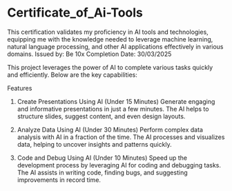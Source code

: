 # Certificate_of_Ai-Tools
This certification validates my proficiency in AI tools and technologies, equipping me with the knowledge needed to leverage machine learning, natural language processing, and other AI applications effectively in various domains.
Issued by: Be 10x
Completion Date: 30/03/2025


This project leverages the power of AI to complete various tasks quickly and efficiently. Below are the key capabilities:

Features
1. Create Presentations Using AI (Under 15 Minutes)
Generate engaging and informative presentations in just a few minutes. The AI helps to structure slides, suggest content, and even design layouts.

2. Analyze Data Using AI (Under 30 Minutes)
Perform complex data analysis with AI in a fraction of the time. The AI processes and visualizes data, helping to uncover insights and patterns quickly.

3. Code and Debug Using AI (Under 10 Minutes)
Speed up the development process by leveraging AI for coding and debugging tasks. The AI assists in writing code, finding bugs, and suggesting improvements in record time.

